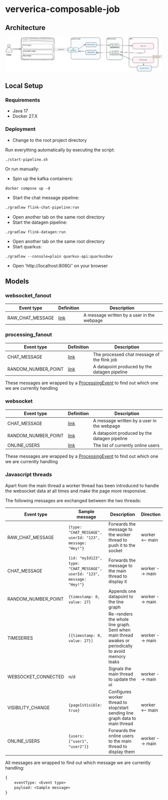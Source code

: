 # ververica-composable-job

## Architecture
![architecture](.github/architecture.svg)

## Local Setup

### Requirements
- Java 17
- Docker 27.X

### Deployment

- Change to the root project directory

Run everything automatically by executing the script:

```
./start-pipeline.sh
```

Or run manually:

- Spin up the kafka containers:
```
docker compose up -d
```

- Start the chat message pipeline:
```e
./gradlew flink-chat-pipeline:run
```

- Open another tab on the same root directory
- Start the datagen pipeline:
```
./gradlew flink-datagen:run
```

- Open another tab on the same root directory
- Start quarkus:
```
./gradlew --console=plain quarkus-api:quarkusDev
```

- Open 'http://localhost:8080/' on your browser

## Models

### websocket_fanout

| Event type       | Definition                                                                                                                                                 | Description                                  |
|------------------|------------------------------------------------------------------------------------------------------------------------------------------------------------|----------------------------------------------|
| RAW_CHAT_MESSAGE | [link](https://github.com/evouraorg/ververica-composable-job/blob/main/models/src/main/java/com/evoura/ververica/composable_job/model/RawChatMessage.java) | A message written by a user in the webpage   |

### processing_fanout

| Event type          | Definition                                                                                                                                                    | Description                                  |
|---------------------|---------------------------------------------------------------------------------------------------------------------------------------------------------------|----------------------------------------------|
| CHAT_MESSAGE        | [link](https://github.com/evouraorg/ververica-composable-job/blob/main/models/src/main/java/com/evoura/ververica/composable_job/model/ChatMessage.java)       | The processed chat message of the flink job  |
| RANDOM_NUMBER_POINT | [link](https://github.com/evouraorg/ververica-composable-job/blob/main/models/src/main/java/com/evoura/ververica/composable_job/model/RandomNumberPoint.java) | A datapoint produced by the datagen pipeline |

These messages are wrapped by a [ProcessingEvent](https://github.com/evouraorg/ververica-composable-job/blob/main/models/src/main/java/com/evoura/ververica/composable_job/model/ProcessingEvent.java) to find out which one we are currently handling

### websocket

| Event type          | Definition                                                                                                                                                    | Description                                  |
|---------------------|---------------------------------------------------------------------------------------------------------------------------------------------------------------|----------------------------------------------|
| CHAT_MESSAGE        | [link](https://github.com/evouraorg/ververica-composable-job/blob/main/models/src/main/java/com/evoura/ververica/composable_job/model/ChatMessage.java)       | A message written by a user in the webpage   |
| RANDOM_NUMBER_POINT | [link](https://github.com/evouraorg/ververica-composable-job/blob/main/models/src/main/java/com/evoura/ververica/composable_job/model/RandomNumberPoint.java) | A datapoint produced by the datagen pipeline |
| ONLINE_USERS        | [link](https://github.com/evouraorg/ververica-composable-job/blob/main/models/src/main/java/com/evoura/ververica/composable_job/model/OnlineUsers.java)       | The list of currently online users           |                                              |

These messages are wrapped by a [ProcessingEvent](https://github.com/evouraorg/ververica-composable-job/blob/main/models/src/main/java/com/evoura/ververica/composable_job/model/ProcessingEvent.java) to find out which one we are currently handling

### Javascript threads

Apart from the main thread a worker thread has been introduced to handle the websocket data at all times and make the page more responsive. 

The following messages are exchanged between the two threads:

| Event type          | Sample message                                                              | Description                                                                                         | Direction       |
|---------------------|-----------------------------------------------------------------------------|-----------------------------------------------------------------------------------------------------|-----------------|
| RAW_CHAT_MESSAGE    | ```{type: "CHAT_MESSAGE", userId: "123", message: "Hey!"}```                | Forwards the message to the worker thread to push it to the socket                                  | worker <-- main |
| CHAT_MESSAGE        | ```{id: "myId123", type: "CHAT_MESSAGE", userId: "123", message: "Hey!"}``` | Forwards the message to the main thread to display it                                               | worker --> main |
| RANDOM_NUMBER_POINT | ```{timestamp: 0, value: 27}```                                             | Appends one datapoint to the line graph                                                             | worker --> main |
| TIMESERIES          | ```[{timestamp: 0, value: 27}]```                                           | Re-renders the whole line graph. Sent when main thread awakes or periodically to avoid memory leaks | worker --> main |
| WEBSOCKET_CONNECTED | n/d                                                                         | Signals the main thread to update the ui                                                            | worker --> main |
| VISIBILITY_CHANGE   | ```{pageIsVisible: true}```                                                 | Configures worker thread to stop/start sending line graph data to main thread                       | worker <-- main |
| ONLINE_USERS        | ```{users: ["user1", "user2"]}```                                           | Forwards the online users to the main thread to display them                                        | worker --> main |

All messages are wrapped to find out which message we are currently handling:

```
{
    eventType: <Event type>
    payload: <Sample message>
}
```
